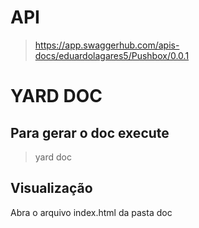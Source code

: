 # API 

> https://app.swaggerhub.com/apis-docs/eduardolagares5/Pushbox/0.0.1

# YARD DOC

## Para gerar o doc execute

> yard doc

## Visualização

Abra o arquivo index.html da pasta doc